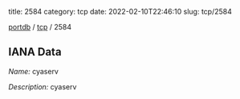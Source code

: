 title: 2584
category: tcp
date: 2022-02-10T22:46:10
slug: tcp/2584

[portdb](/) / [tcp](/category/tcp.html) / 2584


## IANA Data

_Name:_ cyaserv

_Description:_ cyaserv

